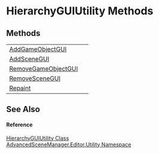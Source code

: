 # HierarchyGUIUtility Methods




## Methods
<table>
<tr>
<td><a href="M_AdvancedSceneManager_Editor_Utility_HierarchyGUIUtility_AddGameObjectGUI">AddGameObjectGUI</a></td>
<td> </td></tr>
<tr>
<td><a href="M_AdvancedSceneManager_Editor_Utility_HierarchyGUIUtility_AddSceneGUI">AddSceneGUI</a></td>
<td> </td></tr>
<tr>
<td><a href="M_AdvancedSceneManager_Editor_Utility_HierarchyGUIUtility_RemoveGameObjectGUI">RemoveGameObjectGUI</a></td>
<td> </td></tr>
<tr>
<td><a href="M_AdvancedSceneManager_Editor_Utility_HierarchyGUIUtility_RemoveSceneGUI">RemoveSceneGUI</a></td>
<td> </td></tr>
<tr>
<td><a href="M_AdvancedSceneManager_Editor_Utility_HierarchyGUIUtility_Repaint">Repaint</a></td>
<td> </td></tr>
</table>

## See Also


#### Reference
<a href="T_AdvancedSceneManager_Editor_Utility_HierarchyGUIUtility">HierarchyGUIUtility Class</a>  
<a href="N_AdvancedSceneManager_Editor_Utility">AdvancedSceneManager.Editor.Utility Namespace</a>  
